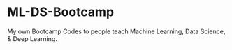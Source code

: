 # ML-DS-Bootcamp

My own Bootcamp Codes to people teach Machine Learning, Data Science, & Deep Learning.
